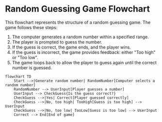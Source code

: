 # Random Guessing Game Flowchart

This flowchart represents the structure of a random guessing game. The game follows these steps:
1. The computer generates a random number within a specified range.
2. The player is prompted to guess the number.
3. If the guess is correct, the game ends, and the player wins.
4. If the guess is incorrect, the game provides feedback: either "Too high" or "Too low".
5. The game loops back to allow the player to guess again until the correct number is guessed.

```mermaid
flowchart TD
    Start -->|Generate random number| RandomNumber[Computer selects a random number]
    RandomNumber --> UserInput[Player guesses a number]
    UserInput --> CheckGuess{Is the guess correct?}
    CheckGuess -->|Yes| Correct[Player guessed correctly]
    CheckGuess -->|No, too high| TooHigh[Guess is too high] --> UserInput
    CheckGuess -->|No, too low| TooLow[Guess is too low] --> UserInput
    Correct --> End[End of game]
